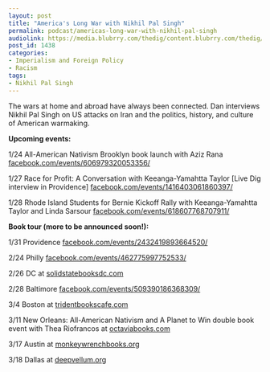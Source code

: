```yaml
---
layout: post
title: "America's Long War with Nikhil Pal Singh"
permalink: podcast/americas-long-war-with-nikhil-pal-singh
audiolink: https://media.blubrry.com/thedig/content.blubrry.com/thedig/The_Dig-EP_235-NPS.mp3
post_id: 1438
categories: 
- Imperialism and Foreign Policy
- Racism
tags: 
- Nikhil Pal Singh
---
```


The wars at home and abroad have always been connected. Dan interviews Nikhil Pal Singh on US attacks on Iran and the politics, history, and culture of American warmaking. 


**Upcoming events:**


1/24 All-American Nativism Brooklyn book launch with Aziz Rana 
[facebook.com/events/606979320053356/](https://facebook.com/events/606979320053356/)

1/27 Race for Profit: A Conversation with Keeanga-Yamahtta Taylor [Live Dig interview in Providence] 
[facebook.com/events/1416403061860397/](https://facebook.com/events/1416403061860397/)

1/28 Rhode Island Students for Bernie Kickoff Rally with Keeanga-Yamahtta Taylor and Linda Sarsour 
[facebook.com/events/618607768707911/](https://facebook.com/events/618607768707911/)


**Book tour (more to be announced soon!):**


1/31 Providence 
[facebook.com/events/2432419893664520/](https://facebook.com/events/2432419893664520/)

2/24 Philly 
[facebook.com/events/462775997752533/](https://facebook.com/events/462775997752533/)

2/26 DC at 
[solidstatebooksdc.com](https://solidstatebooksdc.com)

2/28 Baltimore 
[facebook.com/events/509390186368309/](https://facebook.com/events/509390186368309/)

3/4 Boston at 
[tridentbookscafe.com](https://tridentbookscafe.com)

3/11 New Orleans: All-American Nativism and A Planet to Win double book event with Thea Riofrancos at 
[octaviabooks.com](https://octaviabooks.com) 

3/17 Austin at 
[monkeywrenchbooks.org](https://monkeywrenchbooks.org)

3/18 Dallas at 
[deepvellum.org](https://deepvellum.org)